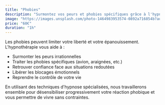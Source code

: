 ```yaml
---
title: "Phobies"
description: "Surmontez vos peurs et phobies spécifiques grâce à l'hypnothérapie."
image: "https://images.unsplash.com/photo-1464983953574-0892a716854b?auto=format&fit=crop&w=600&q=80"
price: "60€"
duration: "1h"
---
```


Les phobies peuvent limiter votre liberté et votre épanouissement. L'hypnothérapie vous aide à :

- Surmonter les peurs irrationnelles
- Traiter les phobies spécifiques (avion, araignées, etc.)
- Retrouver confiance face aux situations redoutées
- Libérer les blocages émotionnels
- Reprendre le contrôle de votre vie

En utilisant des techniques d'hypnose spécialisées, nous travaillerons ensemble pour désensibiliser progressivement votre réaction phobique et vous permettre de vivre sans contraintes.
